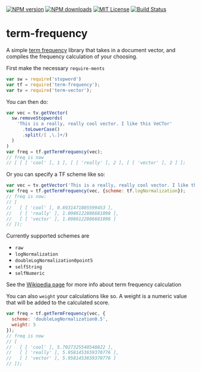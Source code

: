 [![NPM version][npm-version-image]][npm-url] [![NPM downloads][npm-downloads-image]][npm-url] [![MIT License][license-image]][license-url] [![Build Status][travis-image]][travis-url]

# term-frequency
A simple [term frequency](https://en.wikipedia.org/wiki/Tf%E2%80%93idf#Term_frequency_2 ) library that takes in a document vector, and compiles the frequency calculation of your choosing.

First make the necessary `require-ments`

```javascript
var sw = require('stopword')
var tf = require('term-frequency');
var tv = require('term-vector');
```


You can then do:

```javascript
var vec = tv.getVector(
  sw.removeStopwords(
    'This is a really, really cool vector. I like this VeCTor'
      .toLowerCase()
      .split(/[ ,\.]+/)
  )
)
var freq = tf.getTermFrequency(vec);
// freq is now
// [ [ [ 'cool' ], 1 ], [ [ 'really' ], 2 ], [ [ 'vector' ], 2 ] ];
```

Or you can specify a TF scheme like so:

```javascript
var vec = tv.getVector('This is a really, really cool vector. I like this VeCTor');
var freq = tf.getTermFrequency(vec, {scheme: tf.logNormalization});
// freq is now:
// [
//   [ [ 'cool' ], 0.6931471805599453 ],
//   [ [ 'really' ], 1.0986122886681098 ],
//   [ [ 'vector' ], 1.0986122886681098 ]
// ]);
```

Currently supported schemes are

* `raw`
* `logNormalization`
* `doubleLogNormalization0point5`
* `selfString`
* `selfNumeric`

See the [Wikipedia page](https://en.wikipedia.org/wiki/Tf%E2%80%93idf) for more info about term frequency calculation

You can also `weight` your calculations like so. A weight is a numeric
value that will be added to the calculated score.

```javascript
var freq = tf.getTermFrequency(vec, {
  scheme: 'doubleLogNormalization0.5', 
  weight: 5
});
// freq is now
// [
//   [ [ 'cool' ], 5.7027325540540822 ],
//   [ [ 'really' ], 5.9581453659370776 ],
//   [ [ 'vector' ], 5.9581453659370776 ] 
// ]);
```

[license-image]: http://img.shields.io/badge/license-MIT-blue.svg?style=flat
[license-url]: LICENSE

[npm-url]: https://npmjs.org/package/term-frequency
[npm-version-image]: http://img.shields.io/npm/v/term-frequency.svg?style=flat
[npm-downloads-image]: http://img.shields.io/npm/dm/term-frequency.svg?style=flat

[travis-url]: http://travis-ci.org/fergiemcdowall/term-frequency
[travis-image]: http://img.shields.io/travis/fergiemcdowall/term-frequency.svg?style=flat
